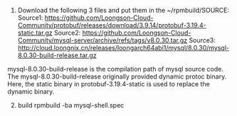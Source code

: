 1. Download the following 3 files and put them in the ~/rpmbuild/SOURCE:
Source1:        https://github.com/Loongson-Cloud-Community/protobuf/releases/download/3.9.14/protobuf-3.19.4-static.tar.gz
Source2:        https://github.com/Loongson-Cloud-Community/mysql-server/archive/refs/tags/v8.0.30.tar.gz
Source3:        http://cloud.loongnix.cn/releases/loongarch64abi1/mysql/8.0.30/mysql-8.0.30-build-release.tar.gz

mysql-8.0.30-build-release is the compilation path of mysql source code.
The mysql-8.0.30-build-release originally provided dynamic protoc binary. Here, the static binary in protobuf-3.19.4-static is used to replace the dynamic binary.

2. build
rpmbuild -ba  mysql-shell.spec

